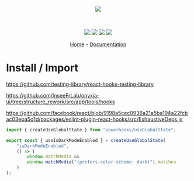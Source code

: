 <p align="center">
    <img src="https://user-images.githubusercontent.com/6702424/80216211-00ef5280-863e-11ea-81de-59f3a3d4b8e4.png">  
</p>
<p align="center">
    <i></i>
    <br>
    <br>
    <img src="https://github.com/garronej/powerhooks/workflows/ci/badge.svg?branch=master">
    <img src="https://img.shields.io/bundlephobia/minzip/powerhooks">
    <img src="https://img.shields.io/npm/dw/powerhooks">
    <img src="https://img.shields.io/npm/l/powerhooks">
</p>
<p align="center">
  <a href="https://www.powerhooks.dev">Home</a>
  -
  <a href="https://docs.powerhooks.dev">Documentation</a>
</p>

# Install / Import

https://github.com/testing-library/react-hooks-testing-library

https://github.com/InseeFrLab/onyxia-ui/tree/structure_rework/src/app/tools/hooks

https://github.com/facebook/react/blob/9198a5cec0936a21a5ba194a22fcbac03eba5d1d/packages/eslint-plugin-react-hooks/src/ExhaustiveDeps.js



```typescript
import { createUseGlobalState } from "powerhooks/useGlobalState";

export const { useIsDarkModeEnabled } = createUseGlobalState(
    "isDarkModeEnabled",
    () => (
        window.matchMedia &&
        window.matchMedia("(prefers-color-scheme: dark)").matches
    )
);
```
